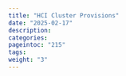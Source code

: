 ```yaml
---
title: "HCI Cluster Provisions"
date: "2025-02-17"
description:
categories:
pageintoc: "215"
tags:
weight: "3"
---
```


<!--# HCI Cluster Provisions -->















